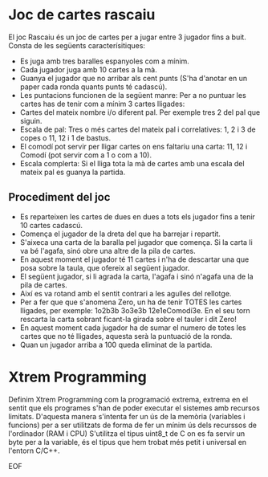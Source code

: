 Joc de cartes rascaiu
=====================

El joc Rascaiu és un joc de cartes per a jugar entre 3 jugador fins a buit. Consta de les següents caracterísitiques:
* Es juga amb tres baralles espanyoles com a mínim.
* Cada jugador juga amb 10 cartes a la mà.
* Guanya el jugador que no arribar als cent punts (S'ha d'anotar en un paper cada ronda quants punts té cadascú).
* Les puntacions funcionen de la següent manre: Per a no puntuar les cartes has de tenir com a mínim 3 cartes lligades:
 * Cartes del mateix nombre i/o diferent pal. Per exemple tres 2 del pal que siguin.
 * Escala de pal: Tres o més cartes del mateix pal i correlatives: 1, 2 i 3 de copes o 11, 12 i 1 de bastus.
 * El comodí pot servir per lligar cartes on ens faltariu una carta: 11, 12 i Comodí (pot servir com a 1 o com a 10).
 * Escala complerta: Si el lliga tota la mà de cartes amb una escala del mateix pal es guanya la partida.

Procediment del joc
-------------------

* Es reparteixen les cartes de dues en dues a tots els jugador fins a tenir 10 cartes cadascú.
* Comença el jugador de la dreta del que ha barrejar i repartit.
* S'aixeca una carta de la baralla pel jugador que comença. Si la carta li va bé l'agafa, sinó obre una altre de la pila de cartes.
* En aquest moment el jugador té 11 cartes i n'ha de descartar una que posa sobre la taula, que ofereix al següent jugador.
* El següent jugador, si li agrada la carta, l'agafa i sinó n'agafa una de la pila de cartes.
* Així es va rotand amb el sentit contrari a les agulles del rellotge.
* Per a fer que que s'anomena Zero, un ha de tenir TOTES les cartes lligades, per exemple: 1o2b3b 3o3e3b 12e1eComodí3e. En el seu torn rescarta la carta sobrant ficant-la girada sobre el tauler i dit Zero!
* En aquest moment cada jugador ha de sumar el numero de totes les cartes que no té lligades, aquesta serà la puntuació de la ronda.
* Quan un jugador arriba a 100 queda eliminat de la partida.

Xtrem Programming
=================

Definim Xtrem Programming com la programació extrema, extrema en el sentit que els programes s'han de poder executar el sistemes amb recursos limitats.
D'aquesta manera s'intenta fer un ús de la memòria (variables i funcions) per a ser utilitzats de forma de fer un mínim ús dels recurssos de l'ordinador (RAM i CPU)
S'utilitza el tipus uint8_t de C on es fa servir un byte per a la variable, és el tipus que hem trobat més petit i universal en l'entorn C/C++.

EOF
